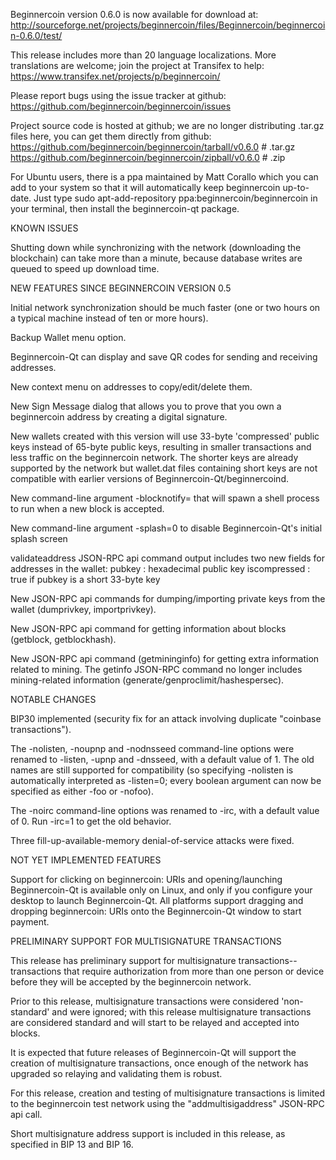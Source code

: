 Beginnercoin version 0.6.0 is now available for download at:
http://sourceforge.net/projects/beginnercoin/files/Beginnercoin/beginnercoin-0.6.0/test/

This release includes more than 20 language localizations.
More translations are welcome; join the
project at Transifex to help:
https://www.transifex.net/projects/p/beginnercoin/

Please report bugs using the issue tracker at github:
https://github.com/beginnercoin/beginnercoin/issues

Project source code is hosted at github; we are no longer
distributing .tar.gz files here, you can get them
directly from github:
https://github.com/beginnercoin/beginnercoin/tarball/v0.6.0  # .tar.gz
https://github.com/beginnercoin/beginnercoin/zipball/v0.6.0  # .zip

For Ubuntu users, there is a ppa maintained by Matt Corallo which
you can add to your system so that it will automatically keep
beginnercoin up-to-date.  Just type
sudo apt-add-repository ppa:beginnercoin/beginnercoin
in your terminal, then install the beginnercoin-qt package.


KNOWN ISSUES

Shutting down while synchronizing with the network
(downloading the blockchain) can take more than a minute,
because database writes are queued to speed up download
time.


NEW FEATURES SINCE BEGINNERCOIN VERSION 0.5

Initial network synchronization should be much faster
(one or two hours on a typical machine instead of ten or more
hours).

Backup Wallet menu option.

Beginnercoin-Qt can display and save QR codes for sending
and receiving addresses.

New context menu on addresses to copy/edit/delete them.

New Sign Message dialog that allows you to prove that you
own a beginnercoin address by creating a digital
signature.

New wallets created with this version will
use 33-byte 'compressed' public keys instead of
65-byte public keys, resulting in smaller
transactions and less traffic on the beginnercoin
network. The shorter keys are already supported
by the network but wallet.dat files containing
short keys are not compatible with earlier
versions of Beginnercoin-Qt/beginnercoind.

New command-line argument -blocknotify=<command>
that will spawn a shell process to run <command> 
when a new block is accepted.

New command-line argument -splash=0 to disable
Beginnercoin-Qt's initial splash screen

validateaddress JSON-RPC api command output includes
two new fields for addresses in the wallet:
pubkey : hexadecimal public key
iscompressed : true if pubkey is a short 33-byte key

New JSON-RPC api commands for dumping/importing
private keys from the wallet (dumprivkey, importprivkey).

New JSON-RPC api command for getting information about
blocks (getblock, getblockhash).

New JSON-RPC api command (getmininginfo) for getting
extra information related to mining. The getinfo
JSON-RPC command no longer includes mining-related
information (generate/genproclimit/hashespersec).



NOTABLE CHANGES

BIP30 implemented (security fix for an attack involving
duplicate "coinbase transactions").

The -nolisten, -noupnp and -nodnsseed command-line
options were renamed to -listen, -upnp and -dnsseed,
with a default value of 1. The old names are still
supported for compatibility (so specifying -nolisten
is automatically interpreted as -listen=0; every
boolean argument can now be specified as either
-foo or -nofoo).

The -noirc command-line options was renamed to
-irc, with a default value of 0. Run -irc=1 to
get the old behavior.

Three fill-up-available-memory denial-of-service
attacks were fixed.


NOT YET IMPLEMENTED FEATURES

Support for clicking on beginnercoin: URIs and
opening/launching Beginnercoin-Qt is available only on Linux,
and only if you configure your desktop to launch
Beginnercoin-Qt. All platforms support dragging and dropping
beginnercoin: URIs onto the Beginnercoin-Qt window to start
payment.


PRELIMINARY SUPPORT FOR MULTISIGNATURE TRANSACTIONS

This release has preliminary support for multisignature
transactions-- transactions that require authorization
from more than one person or device before they
will be accepted by the beginnercoin network.

Prior to this release, multisignature transactions
were considered 'non-standard' and were ignored;
with this release multisignature transactions are
considered standard and will start to be relayed
and accepted into blocks.

It is expected that future releases of Beginnercoin-Qt
will support the creation of multisignature transactions,
once enough of the network has upgraded so relaying
and validating them is robust.

For this release, creation and testing of multisignature
transactions is limited to the beginnercoin test network using
the "addmultisigaddress" JSON-RPC api call.

Short multisignature address support is included in this
release, as specified in BIP 13 and BIP 16.
